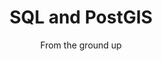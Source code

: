 ---
layout: course
title: "SQL and PostGIS"
id: "04-sql-postgis"
subtitle: From the ground up
categories: Easy/Medium
tag: design
time: 1 hour
description_short: CartoDB is built on a database system called PostgreSQL which allows for powerful data manipulation. The SQL part stands for `structured querying language`.
prerequisite:
    - Intermediate experience using CartoDB
    - A modern browser like Chrome, Firefox, or Safari
    - Reliable Internet access
    - A desire to learn!
published: true
vizjson: "http://documentation.cartodb.com/api/v2/viz/23f2abd6-481b-11e4-8fb1-0e4fddd5de28/viz.json"
mailchimp_id: ???
---